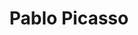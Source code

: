---
title: "Pablo Picasso"
linked:
  - _quotes/learn-the-rules-like-a-pro.md
  - _wikipedia/Pablo_Picasso.md
person:
  name: "Pablo Picasso"
  birthdate: 1991-10-25
  birthplace: "Málaga, Spain"
  deathdate: 1973-04-08
  deathplace: "Mougins, France"
  bio: "Pablo Ruiz Picasso (25 October 1881 – 8 April 1973) was a Spanish painter, sculptor, printmaker, ceramicist and theatre designer who spent most of his adult life in France. Exceptionally prolific throughout the course of his long life, Picasso achieved universal renown and immense fortune for his revolutionary artistic accomplishments, and became one of the best-known figures in 20th-century art."
  portrait:
    title: "Portrait de Picasso, 1908"
    url: "https://upload.wikimedia.org/wikipedia/commons/b/b8/Portrait_de_Picasso%2C_1908.jpg"
  thumbnail:
    title: "Portrait de Picasso, 1908, Unknown author, Public domain, via Wikimedia Commons"
    url: "https://upload.wikimedia.org/wikipedia/commons/thumb/b/b8/Portrait_de_Picasso%2C_1908.jpg/256px-Portrait_de_Picasso%2C_1908.jpg"
tags:
  - Pablo Picasso
---